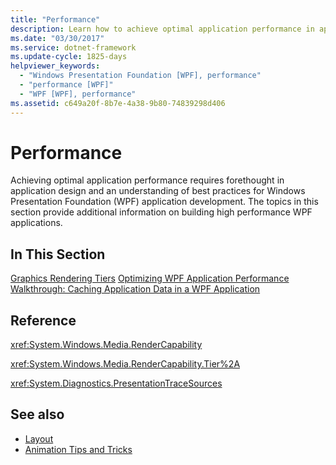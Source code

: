 ```yaml
---
title: "Performance"
description: Learn how to achieve optimal application performance in application design as well as get an understanding of best practices for WPF applications.
ms.date: "03/30/2017"
ms.service: dotnet-framework
ms.update-cycle: 1825-days
helpviewer_keywords:
  - "Windows Presentation Foundation [WPF], performance"
  - "performance [WPF]"
  - "WPF [WPF], performance"
ms.assetid: c649a20f-8b7e-4a38-9b80-74839298d406
---
```

# Performance

Achieving optimal application performance requires forethought in application design and an understanding of best practices for Windows Presentation Foundation (WPF) application development. The topics in this section provide additional information on building high performance WPF applications.

## In This Section

[Graphics Rendering Tiers](graphics-rendering-tiers.md)
[Optimizing WPF Application Performance](optimizing-wpf-application-performance.md)
[Walkthrough: Caching Application Data in a WPF Application](walkthrough-caching-application-data-in-a-wpf-application.md)

## Reference

<xref:System.Windows.Media.RenderCapability>

<xref:System.Windows.Media.RenderCapability.Tier%2A>

<xref:System.Diagnostics.PresentationTraceSources>

## See also

- [Layout](layout.md)
- [Animation Tips and Tricks](../graphics-multimedia/animation-tips-and-tricks.md)
